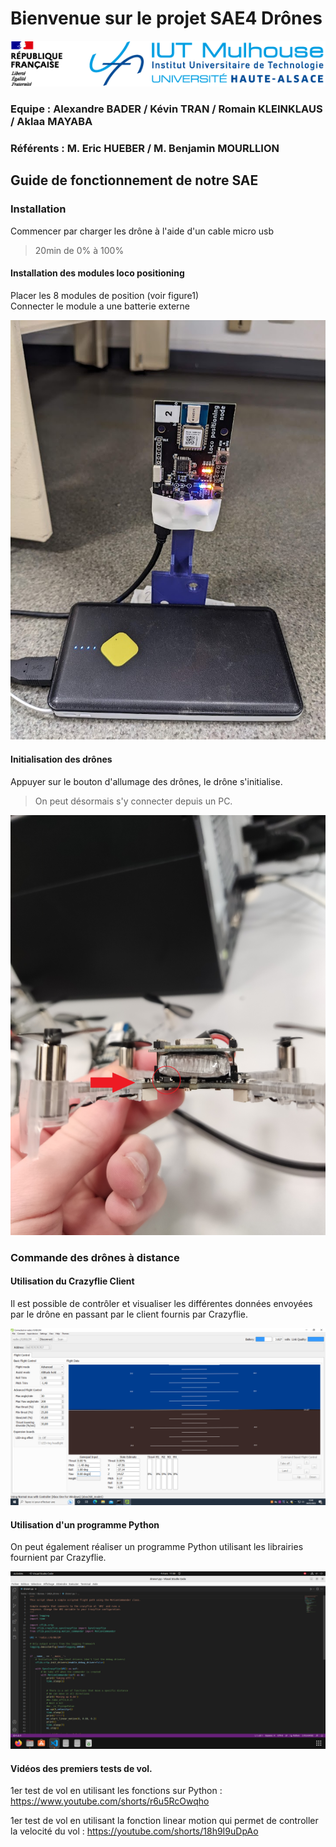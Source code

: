 # Bienvenue sur le projet SAE4 Drônes 

![figure0](images/iut_mulhouse.png)

### Equipe : Alexandre BADER / Kévin TRAN / Romain KLEINKLAUS / Aklaa MAYABA

### Référents : M. Eric HUEBER / M. Benjamin MOURLLION 


## Guide de fonctionnement de notre SAE


### Installation
Commencer par charger les drône à l'aide d'un cable micro usb 
> 20min de 0% à 100%

#### Installation des modules loco positioning
Placer les 8 modules de position (voir figure1)  
Connecter le module a une batterie externe

![figure1](images/module_loco_zoom.jpg)

#### Initialisation des drônes
Appuyer sur le bouton d'allumage des drônes, le drône s'initialise.

> On peut désormais s'y connecter depuis un PC.

![figure2](images/bouton_allumage_drone.jpg)

### Commande des drônes à distance

#### Utilisation du Crazyflie Client

Il est possible de contrôler et visualiser les différentes données envoyées par le drône en passant par le client fournis par Crazyflie.

![figure3](images/crazyflie_client.png)

#### Utilisation d'un programme Python

On peut également réaliser un programme Python utilisant les librairies fournient par Crazyflie.

![figure4](images/code_python.png)

#### Vidéos des premiers tests de vol.

1er test de vol en utilisant les fonctions sur Python :
https://www.youtube.com/shorts/r6u5RcOwqho

1er test de vol en utilisant la fonction linear motion qui permet de controller la velocité du vol :
https://youtube.com/shorts/18h9I9uDpAo
